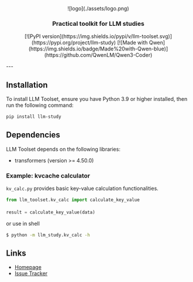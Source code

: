 <p align="center">
![logo](./assets/logo.png)
</p>
<h3 align="center">
Practical toolkit for LLM studies
</h3>
<p align="center">
[![PyPI version](https://img.shields.io/pypi/v/llm-toolset.svg)](https://pypi.org/project/llm-study) [![Made with Qwen](https://img.shields.io/badge/Made%20with-Qwen-blue)](https://github.com/QwenLM/Qwen3-Coder)
</p>
---

## Installation
To install LLM Toolset, ensure you have Python 3.9 or higher installed, then run the following command:
```bash
pip install llm-study
```

## Dependencies
LLM Toolset depends on the following libraries:
- transformers (version >= 4.50.0)

### Example: kvcache calculator
`kv_calc.py` provides basic key-value calculation functionalities.
```python
from llm_toolset.kv_calc import calculate_key_value

result = calculate_key_value(data)
```
or use in shell
```bash
$ python -m llm_study.kv_calc -h
```

## Links
- [Homepage](https://github.com/WilliamBy/llm_utils)
- [Issue Tracker](https://github.com/WilliamBy/llm_utils/issues)
